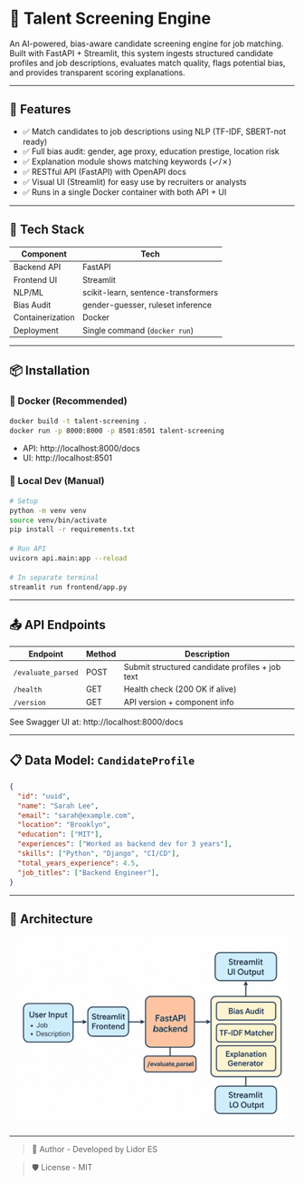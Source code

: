 # 🧠 Talent Screening Engine

An AI-powered, bias-aware candidate screening engine for job matching.  
Built with FastAPI + Streamlit, this system ingests structured candidate profiles and job descriptions, evaluates match quality, flags potential bias, and provides transparent scoring explanations.

---

## 🚀 Features

- ✅ Match candidates to job descriptions using NLP (TF-IDF, SBERT-not ready)
- ✅ Full bias audit: gender, age proxy, education prestige, location risk
- ✅ Explanation module shows matching keywords (✓/✗)
- ✅ RESTful API (FastAPI) with OpenAPI docs
- ✅ Visual UI (Streamlit) for easy use by recruiters or analysts
- ✅ Runs in a single Docker container with both API + UI

---

## 🧰 Tech Stack

| Component        | Tech                                |
|------------------|-------------------------------------|
| Backend API      | FastAPI                             |
| Frontend UI      | Streamlit                           |
| NLP/ML           | scikit-learn, sentence-transformers |
| Bias Audit       | gender-guesser, ruleset inference   |
| Containerization | Docker                              |
| Deployment       | Single command (`docker run`)       |

---

## 📦 Installation

### 🐳 Docker (Recommended)

```bash
docker build -t talent-screening .
docker run -p 8000:8000 -p 8501:8501 talent-screening
```
- API: http://localhost:8000/docs
- UI: http://localhost:8501

### 🧪 Local Dev (Manual)
```bash
# Setup
python -m venv venv
source venv/bin/activate
pip install -r requirements.txt

# Run API
uvicorn api.main:app --reload

# In separate terminal
streamlit run frontend/app.py
```

---

## 📤 API Endpoints

| Endpoint           | Method | Description                                     |
|--------------------|--------|-------------------------------------------------|
| `/evaluate_parsed` | POST   | Submit structured candidate profiles + job text |
| `/health`          | GET    | Health check (200 OK if alive)                  |
| `/version`         | GET    | API version + component info                    |

See Swagger UI at: http://localhost:8000/docs

---

## 📋 Data Model: `CandidateProfile`

```json
{
  "id": "uuid",
  "name": "Sarah Lee",
  "email": "sarah@example.com",
  "location": "Brooklyn",
  "education": ["MIT"],
  "experiences": ["Worked as backend dev for 3 years"],
  "skills": ["Python", "Django", "CI/CD"],
  "total_years_experience": 4.5,
  "job_titles": ["Backend Engineer"],
}
```

---

## 🧠 Architecture

![first-architecture](first-architecture.png)

---

> 👤 Author - Developed by Lidor ES

> 🛡 License - MIT


















